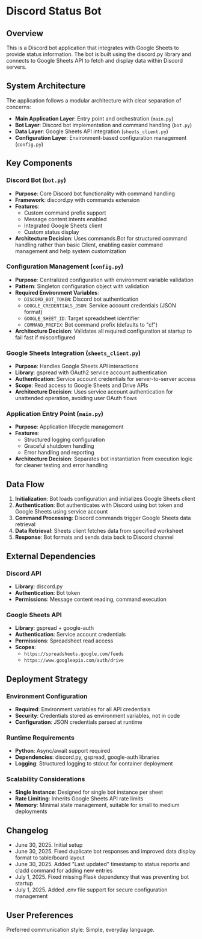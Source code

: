 # Discord Status Bot

## Overview

This is a Discord bot application that integrates with Google Sheets to provide status information. The bot is built using the discord.py library and connects to Google Sheets API to fetch and display data within Discord servers.

## System Architecture

The application follows a modular architecture with clear separation of concerns:

- **Main Application Layer**: Entry point and orchestration (`main.py`)
- **Bot Layer**: Discord bot implementation and command handling (`bot.py`)
- **Data Layer**: Google Sheets API integration (`sheets_client.py`)
- **Configuration Layer**: Environment-based configuration management (`config.py`)

## Key Components

### Discord Bot (`bot.py`)
- **Purpose**: Core Discord bot functionality with command handling
- **Framework**: discord.py with commands extension
- **Features**: 
  - Custom command prefix support
  - Message content intents enabled
  - Integrated Google Sheets client
  - Custom status display
- **Architecture Decision**: Uses commands.Bot for structured command handling rather than basic Client, enabling easier command management and help system customization

### Configuration Management (`config.py`)
- **Purpose**: Centralized configuration with environment variable validation
- **Pattern**: Singleton configuration object with validation
- **Required Environment Variables**:
  - `DISCORD_BOT_TOKEN`: Discord bot authentication
  - `GOOGLE_CREDENTIALS_JSON`: Service account credentials (JSON format)
  - `GOOGLE_SHEET_ID`: Target spreadsheet identifier
  - `COMMAND_PREFIX`: Bot command prefix (defaults to "c!")
- **Architecture Decision**: Validates all required configuration at startup to fail fast if misconfigured

### Google Sheets Integration (`sheets_client.py`)
- **Purpose**: Handles Google Sheets API interactions
- **Library**: gspread with OAuth2 service account authentication
- **Authentication**: Service account credentials for server-to-server access
- **Scope**: Read access to Google Sheets and Drive APIs
- **Architecture Decision**: Uses service account authentication for unattended operation, avoiding user OAuth flows

### Application Entry Point (`main.py`)
- **Purpose**: Application lifecycle management
- **Features**: 
  - Structured logging configuration
  - Graceful shutdown handling
  - Error handling and reporting
- **Architecture Decision**: Separates bot instantiation from execution logic for cleaner testing and error handling

## Data Flow

1. **Initialization**: Bot loads configuration and initializes Google Sheets client
2. **Authentication**: Bot authenticates with Discord using bot token and Google Sheets using service account
3. **Command Processing**: Discord commands trigger Google Sheets data retrieval
4. **Data Retrieval**: Sheets client fetches data from specified worksheet
5. **Response**: Bot formats and sends data back to Discord channel

## External Dependencies

### Discord API
- **Library**: discord.py
- **Authentication**: Bot token
- **Permissions**: Message content reading, command execution

### Google Sheets API
- **Library**: gspread + google-auth
- **Authentication**: Service account credentials
- **Permissions**: Spreadsheet read access
- **Scopes**: 
  - `https://spreadsheets.google.com/feeds`
  - `https://www.googleapis.com/auth/drive`

## Deployment Strategy

### Environment Configuration
- **Required**: Environment variables for all API credentials
- **Security**: Credentials stored as environment variables, not in code
- **Configuration**: JSON credentials parsed at runtime

### Runtime Requirements
- **Python**: Async/await support required
- **Dependencies**: discord.py, gspread, google-auth libraries
- **Logging**: Structured logging to stdout for container deployment

### Scalability Considerations
- **Single Instance**: Designed for single bot instance per sheet
- **Rate Limiting**: Inherits Google Sheets API rate limits
- **Memory**: Minimal state management, suitable for small to medium deployments

## Changelog
- June 30, 2025. Initial setup
- June 30, 2025. Fixed duplicate bot responses and improved data display format to table/board layout
- June 30, 2025. Added "Last updated" timestamp to status reports and c!add command for adding new entries
- July 1, 2025. Fixed missing Flask dependency that was preventing bot startup
- July 1, 2025. Added .env file support for secure configuration management

## User Preferences

Preferred communication style: Simple, everyday language.